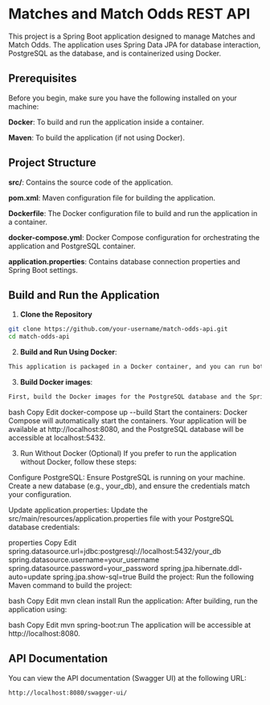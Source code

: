 # Matches and Match Odds REST API

This project is a Spring Boot application designed to manage Matches and Match Odds. The application uses Spring Data JPA for database interaction, PostgreSQL as the database, and is containerized using Docker.

## Prerequisites

Before you begin, make sure you have the following installed on your machine:

**Docker**: To build and run the application inside a container.

**Maven**: To build the application (if not using Docker).

## Project Structure

**src/**: Contains the source code of the application.

**pom.xml**: Maven configuration file for building the application.

**Dockerfile**: The Docker configuration file to build and run the application in a container.

**docker-compose.yml**: Docker Compose configuration for orchestrating the application and PostgreSQL container.

**application.properties**: Contains database connection properties and Spring Boot settings.

## Build and Run the Application
1. **Clone the Repository**

```bash
git clone https://github.com/your-username/match-odds-api.git
cd match-odds-api
```

2. **Build and Run Using Docker**:
```bash
This application is packaged in a Docker container, and you can run both the Spring Boot application and PostgreSQL using Docker Compose.
```

3. **Build Docker images**:
```bash
First, build the Docker images for the PostgreSQL database and the Spring Boot application.
```

bash
Copy
Edit
docker-compose up --build
Start the containers: Docker Compose will automatically start the containers. Your application will be available at http://localhost:8080, and the PostgreSQL database will be accessible at localhost:5432.

3. Run Without Docker (Optional)
   If you prefer to run the application without Docker, follow these steps:

Configure PostgreSQL: Ensure PostgreSQL is running on your machine. Create a new database (e.g., your_db), and ensure the credentials match your configuration.

Update application.properties: Update the src/main/resources/application.properties file with your PostgreSQL database credentials:

properties
Copy
Edit
spring.datasource.url=jdbc:postgresql://localhost:5432/your_db
spring.datasource.username=your_username
spring.datasource.password=your_password
spring.jpa.hibernate.ddl-auto=update
spring.jpa.show-sql=true
Build the project: Run the following Maven command to build the project:

bash
Copy
Edit
mvn clean install
Run the application: After building, run the application using:

bash
Copy
Edit
mvn spring-boot:run
The application will be accessible at http://localhost:8080.



## API Documentation
You can view the API documentation (Swagger UI) at the following URL:

```bash
http://localhost:8080/swagger-ui/
```
